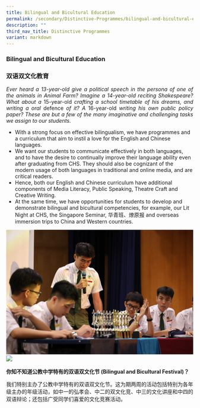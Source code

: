 ```yaml
---
title: Bilingual and Bicultural Education
permalink: /secondary/Distinctive-Programmes/bilingual-and-bicultural-education/
description: ""
third_nav_title: Distinctive Programmes
variant: markdown
---
```

### Bilingual and Bicultural Education

### 双语双文化教育
<style>
p {text-align: justify;}
</style>

_Ever heard a 13-year-old give a political speech in the persona of one of the animals in Animal Farm? Imagine a 14-year-old&nbsp;reciting Shakespeare? What about a_&nbsp;15-year-old&nbsp;_crafting a school timetable of his dreams, and writing a oral_&nbsp;defence&nbsp;_of it? A_&nbsp;16-year-old&nbsp;_writing his own public policy paper? These are but a few of the many imaginative and challenging tasks we assign to our students._

*   With a strong focus on effective bilingualism, we have programmes and a curriculum that aim to instil a love for the English and Chinese languages.
*   We want our students to communicate effectively in both languages, and to have the desire to continually improve their language ability even after graduating from CHS. They should also be cognizant of the modern usage of both languages in traditional and online media, and are critical readers.
*   Hence, both our English and Chinese curriculum have additional components of Media Literacy, Public Speaking, Theatre Craft and Creative Writing.
*   At the same time, we have opportunities for students to develop and demonstrate bilingual and bicultural competencies, for example, our Lit Night at CHS, the Singapore Seminar, 华青班、燎原报&nbsp;and overseas immersion trips to China and Western countries.

![](/images/Secondary/BBE_1.jpg)
<br>
![](/images/Secondary/BBE_2.jpg)

**你知不知道公教中学特有的双语双文化节 (Bilingual and Bicultural Festival)？**

我们特别主办了公教中学特有的双语双文化节。这为期两周的活动包括特别为各年级主办的年级活动，如中一的弘孝会、中二的双文化竞、中三的文化讲座和中四的双语辩论；还包括广受同学们喜爱的文化竞赛活动。